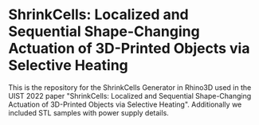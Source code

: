 # ShrinkCells: Localized and Sequential Shape-Changing Actuation of 3D-Printed Objects via Selective Heating

This is the repository for the ShrinkCells Generator in Rhino3D used in the UIST 2022 paper "ShrinkCells: Localized and Sequential Shape-Changing Actuation of 3D-Printed Objects via Selective Heating". Additionally we included STL samples with power supply details. 

